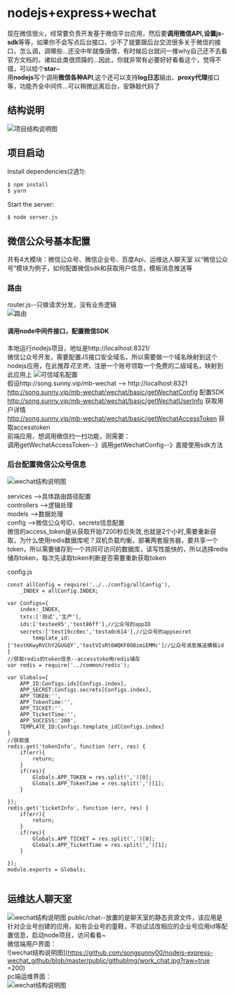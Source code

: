 # nodejs+express+wechat
  现在微信很火，经常要负责开发基于微信平台应用，然后要**调用微信API,设置js-sdk**等等，如果你不会写点后台接口，少不了就要跟后台交流很多关于微信的接口，怎么调，调哪些...还没中年就像唐僧，有时候后台就问一推why自己还不去看官方文档的，诸如此类很烦躁的...因此，你就非常有必要好好看看这个，觉得不错，可以给个**star**~  
  用**nodejs**写个调用**微信各种API**,这个还可以支持**log日志**输出、**proxy代理**接口等，功能齐全中间件...可以稍微远离后台，安静敲代码了
## 结构说明
![项目结构说明图](https://github.com/songsunny00/nodejs-express-wechat_github/blob/master/public/githubImg/construct.png?raw=true)  

## 项目启动
  Install dependencies(2选1):

```bash
$ npm install
$ yarn
```

  Start the server:

```bash
$ node server.js
```

## 微信公众号基本配置
共有4大模块：微信公众号、微信企业号、百度Api、运维达人聊天室
以“微信公众号”模块为例子，如何配置微信sdk和获取用户信息，模板消息推送等
### 路由
 router.js--只做请求分发，没有业务逻辑  
 ![路由](https://github.com/songsunny00/nodejs-express-wechat_github/blob/master/public/githubImg/wechat_router.png?raw=true)  
 #### 调用node中间件接口，配置微信SDK
 本地运行nodejs项目，地址是http://localhost:8321/  
 微信公众号开发，需要配置JS接口安全域名，所以需要做一个域名映射到这个nodejs应用，在此推荐*花生壳*，注册一个账号领取一个免费的二级域名，映射到此应用上
 ![可信域名配置](https://github.com/songsunny00/nodejs-express-wechat_github/blob/master/public/githubImg/con1.png?raw=true)  
 假设http://song.sunny.vip/mb-wechat --> http://localhost:8321  
 http://song.sunny.vip/mb-wechat/wechat/basic/getWechatConfig 配置SDK  
 http://song.sunny.vip/mb-wechat/wechat/basic/getWechatUserInfo 获取用户详情  
 http://song.sunny.vip/mb-wechat/wechat/basic/getWechatAccessToken 获取accesstoken  
 前端应用，想调用微信扫一扫功能，则需要：  
调用getWechatAccessToken--》调用getWechatConfig--》直接使用sdk方法
 
### 后台配置微信公众号信息  
 ![wechat结构说明图](https://github.com/songsunny00/nodejs-express-wechat_github/blob/master/public/githubImg/wechat_construct.png?raw=true)  

 services    -->具体路由路径配置  
 controllers -->逻辑处理  
 models      -->数据处理  
 config      -->微信公众号ID、secrets信息配置  
 微信的access_token是从获取开始7200秒后失效,也就是2个小时,需要重新获取，为什么使用redis数据库呢？双机负载均衡，部署两套服务器，要共享一个token，所以需要储存到一个共同可访问的数据库，读写性能快的，所以选择redis储存token，每次先读取token判断是否需要重新获取token
 
config.js  
```
const allConfig = require('../../config/allConfig'),
    _INDEX = allConfig.INDEX;

var Configs={
	index:_INDEX,
	txts:['测试','生产'],
	ids:['testee95','test86ff'],//公众号的appID
	secrets:['test19cc0ec','testa0c614'],//公众号的appsecret
    	template_id:['testKKwyRVChY2GUGQY','testVIsRt6WQKF0O8imiEMMc']//公众号消息推送模板id
}
//获取redis的token信息--accesstoke用redis储存
var redis = require('../common/redis');

var Globals={
    APP_ID:Configs.ids[Configs.index],
    APP_SECRET:Configs.secrets[Configs.index],
    APP_TOKEN:'',
    APP_TokenTime:'',
    APP_TICKET:'',
    APP_TicketTime:'',
    APP_SUCCESS:'200',
    TEMPLATE_ID:Configs.template_id[Configs.index]
}
//获取值
redis.get('tokenInfo', function (err, res) {
    if(err){
        return;
    }
    if(res){
        Globals.APP_TOKEN = res.split(',')[0];
        Globals.APP_TokenTime = res.split(',')[1];
    }
    
});
redis.get('ticketInfo', function (err, res) {
    if(err){
        return;
    }
    if(res){
        Globals.APP_TICKET = res.split(',')[0];
        Globals.APP_TicketTime = res.split(',')[1];
    }
    
});
module.exports = Globals;
 
 ```
 ## 运维达人聊天室
 ![wechat结构说明图](https://github.com/songsunny00/nodejs-express-wechat_github/blob/master/public/githubImg/chat.png?raw=true)
 public/chat--放置的是聊天室的静态资源文件，该应用是针对企业号创建的应用，如有企业号的童鞋，不妨试试改相应的企业号应用id等配置信息，启动node项目，访问看看~  
 微信端用户界面：  
  ![wechat结构说明图](https://github.com/songsunny00/nodejs-express-wechat_github/blob/master/public/githubImg/work_chat.jpg?raw=true =200)  
 pc端运维界面：  
  ![wechat结构说明图](https://github.com/songsunny00/nodejs-express-wechat_github/blob/master/public/githubImg/work_pc.png?raw=true)  
 
 
